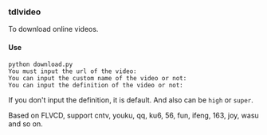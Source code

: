 ### tdlvideo

To download online videos.

#### Use

```
python download.py 
You must input the url of the video: 
You can input the custom name of the video or not: 
You can input the definition of the video or not: 
```

If you don't input the definition, it is default. And also can be `high` or `super`.

Based on FLVCD, support cntv, youku, qq, ku6, 56, fun, ifeng, 163, joy, wasu and so on.
